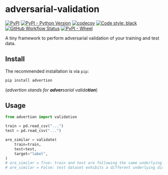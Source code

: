 # adversarial-validation

[![PyPI](https://img.shields.io/pypi/v/advertion?color=blue&label=PyPI&logo=PyPI&logoColor=white)](https://pypi.org/project/advertion/) 
[![PyPI - Python Version](https://img.shields.io/pypi/pyversions/advertion?logo=python&logoColor=white)](https://www.python.org/) 
[![codecov](https://codecov.io/gh/ilias-ant/advertion/branch/main/graph/badge.svg?token=2H0VB8I8IH)](https://codecov.io/gh/ilias-ant/advertion) 
[![Code style: black](https://img.shields.io/badge/code%20style-black-000000.svg)](https://github.com/psf/black) 
[![GitHub Workflow Status](https://img.shields.io/github/actions/workflow/status/ilias-ant/advertion/ci.yml?branch=main)](https://github.com/ilias-ant/advertion/actions/workflows/ci.yml) 
[![PyPI - Wheel](https://img.shields.io/pypi/wheel/advertion?color=orange)](https://www.python.org/dev/peps/pep-0427/)

A tiny framework to perform adversarial validation of your training and test data.

## Install

The recommended installation is via `pip`:

```bash
pip install advertion
```

(*advertion stands for **adver**sarial valida**tion***)

## Usage

```python
from advertion import validation

train = pd.read_csv("...")
test = pd.read_csv("...")

are_similar = validate(
    train=train,
    test=test,
    target="label",
)
# are_similar = True: train and test are following the same underlying distribution.
# are_similar = False: test dataset exhibits a different underlying distribution than train dataset.
```